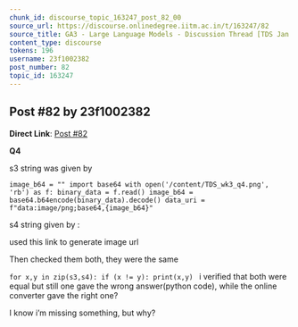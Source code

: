 ```yaml
---
chunk_id: discourse_topic_163247_post_82_00
source_url: https://discourse.onlinedegree.iitm.ac.in/t/163247/82
source_title: GA3 - Large Language Models - Discussion Thread [TDS Jan 2025]
content_type: discourse
tokens: 196
username: 23f1002382
post_number: 82
topic_id: 163247
---
```


## Post #82 by 23f1002382

**Direct Link**: [Post #82](https://discourse.onlinedegree.iitm.ac.in/t/163247/82)

**Q4**

s3 string was given by

`image_b64 = ""
import base64
with open('/content/TDS_wk3_q4.png', 'rb') as f:
 binary_data = f.read()
 image_b64 = base64.b64encode(binary_data).decode()
data_uri = f"data:image/png;base64,{image_b64}"
`

s4 string given by :

used this link to generate image url

Then checked them both, they were the same

`for x,y in zip(s3,s4):
 if (x != y):
 print(x,y)
`
i verified that both were equal but still one gave the wrong answer(python code), while the online converter gave the right one?

I know i’m missing something, but why?

